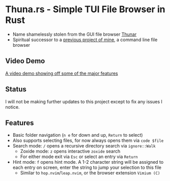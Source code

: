 # Thuna.rs - Simple TUI File Browser in Rust
- Name shamelessly stolen from the GUI file browser [Thunar](https://wiki.archlinux.org/title/Thunar)
- Spiritual successor to a [previous project of mine](https://github.com/DylanBulfin/rust_practice/tree/main/filebrowser), a command line file browser

## Video Demo
[A video demo showing off some of the major features](https://youtu.be/0Z4GG511xQg)

## Status
I will not be making further updates to this project except to fix any issues I notice.

## Features
- Basic folder navigation (`n e` for down and up, `Return` to select)
- Also supports selecting files, for now always opens them via `code $file`
- Search mode: `/` opens a recursive directory search via `ignore::Walk`
    - Zoxide mode: `z` opens interactive `zoxide` search
    - For either mode exit via `Esc` or select an entry via `Return`
- Hint mode: `f` opens hint mode. A 1-2 character string will be assigned to each entry on screen, enter the string to jump your selection to this file
    - Similar to `hop.nvim`/`leap.nvim`, or the browser extension `Vimium (C)`
